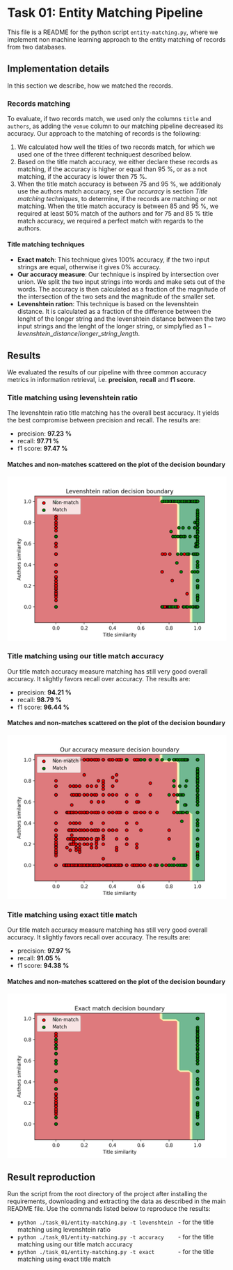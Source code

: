 # Task 01: Entity Matching Pipeline
This file is a README for the python script `entity-matching.py`, where we implement non machine learning approach to the entity matching of records from two databases.

## Implementation details
In this section we describe, how we matched the records.

### Records matching
To evaluate, if two records match, we used only the columns `title` and `authors`, as adding the `venue` column to our matching pipeline decreased its accuracy. Our approach to the matching of records is the following:
1. We calculated how well the titles of two records match, for which we used one of the three different techniquest described below.
2. Based on the title match accuracy, we either declare these records as matching, if the accuracy is higher or equal than 95 %, or as a not matching, if the accuracy is lower then 75 %.
3. When the title match accuracy is between 75 and 95 %, we additionaly use the authors match accuracy, see *Our accuracy* is section *Title matching techniques*, to determine, if the records are matching or not matching. When the title match accuracy is between 85 and 95 %, we required at least 50% match of the authors and for 75 and 85 % title match accuracy, we required a perfect match with regards to the authors.

#### Title matching techniques
* **Exact match**: This technique gives 100% accuracy, if the two input strings are equal, otherwise it gives 0% accuracy.
* **Our accuracy measure**: Our technique is inspired by intersection over union. We split the two input strings into words and make sets out of the words. The accuracy is then calculated as a fraction of the magnitude of the intersection of the two sets and the magnitude of the smaller set.
* **Levenshtein ration**: This technique is based on the levenshtein distance. It is calculated as a fraction of the difference between the lenght of the longer string and the levenshtein distance between the two input strings and the lenght of the longer string, or simplyfied as $1 - levenshtein\_distance / longer\_string\_length$.

## Results
We evaluated the results of our pipeline with three common accuracy metrics in information retrieval, i.e. **precision**, **recall** and **f1 score**.

### Title matching using levenshtein ratio
The levenshtein ratio title matching has the overall best accuracy. It yields the best compromise between precision and recall. The results are:
* precision: **97.23 %**
* recall:    **97.71 %**
* f1 score:  **97.47 %**

#### Matches and non-matches scattered on the plot of the decision boundary
![levenshtein](../plots/levenshtein_decision_boundary.png)

### Title matching using our title match accuracy
Our title match accuracy measure matching has still very good overall accuracy. It slightly favors recall over accuracy. The results are:
* precision: **94.21 %**
* recall:    **98.79 %**
* f1 score:  **96.44 %**

#### Matches and non-matches scattered on the plot of the decision boundary
![accuracy](../plots/accuracy_decision_boundary.png)

### Title matching using exact title match
Our title match accuracy measure matching has still very good overall accuracy. It slightly favors recall over accuracy. The results are:
* precision: **97.97 %**
* recall:    **91.05 %**
* f1 score:  **94.38 %**

#### Matches and non-matches scattered on the plot of the decision boundary
![exact](../plots/exact_decision_boundary.png)


## Result reproduction
Run the script from the root directory of the project after installing the requirements, downloading and extracting the data as described in the main README file. Use the commands listed below to reproduce the results:
* `python ./task_01/entity-matching.py -t levenshtein `  - for the title matching using levenshtein ratio 
* `python ./task_01/entity-matching.py -t accuracy    `  - for the title matching using our title match accuracy
* `python ./task_01/entity-matching.py -t exact       `  - for the title matching using exact title match
